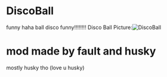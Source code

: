 # DiscoBall
funny haha ball disco funny!!!!!!!!
Disco Ball Picture:![DiscoBall](https://user-images.githubusercontent.com/103238785/190529843-89c01013-e609-40da-b82c-57302eb5c712.png)


# mod made by fault and husky
mostly husky tho (love u husky)
